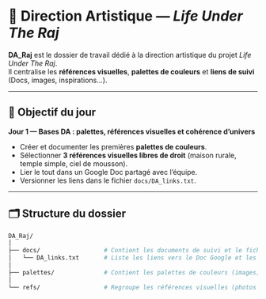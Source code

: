 # 🎨 Direction Artistique — *Life Under The Raj*

**DA_Raj** est le dossier de travail dédié à la direction artistique du projet *Life Under The Raj*.  
Il centralise les **références visuelles**, **palettes de couleurs** et **liens de suivi** (Docs, images, inspirations...).

---

## 🧠 Objectif du jour

**Jour 1 — Bases DA : palettes, références visuelles et cohérence d’univers**

- Créer et documenter les premières **palettes de couleurs**.  
- Sélectionner **3 références visuelles libres de droit** (maison rurale, temple simple, ciel de mousson).  
- Lier le tout dans un Google Doc partagé avec l’équipe.  
- Versionner les liens dans le fichier `docs/DA_links.txt`.

---

## 🗂️ Structure du dossier

```bash
DA_Raj/
│
├── docs/                  # Contient les documents de suivi et le fichier de liens
│   └── DA_links.txt       # Liste les liens vers le Doc Google et les références visuelles
│
├── palettes/              # Contient les palettes de couleurs (images, .ase, ou exports)
│
└── refs/                  # Regroupe les références visuelles (photos libres, moodboard)
